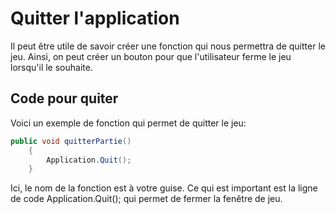 # Quitter l'application
Il peut être utile de savoir créer une fonction qui nous permettra de quitter le jeu. Ainsi, on peut créer un bouton pour que l'utilisateur ferme le jeu lorsqu'il le souhaite.   



## Code pour quiter
Voici un exemple de fonction qui permet de quitter le jeu:   
``` csharp
public void quitterPartie()
    {
        Application.Quit();
    }

```

Ici, le nom de la fonction est à votre guise. Ce qui est important est la ligne de code Application.Quit(); qui permet de fermer la fenêtre de jeu.   
